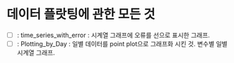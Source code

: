 # 데이터 플랏팅에 관한 모든 것

- [ ] : time_series_with_error : 시계열 그래프에 오류를 선으로 표시한 그래프.
- [ ] : Plotting_by_Day : 일별 데이터를 point plot으로 그래프화 시킨 것. 변수별 일별 시계열 그래프.
